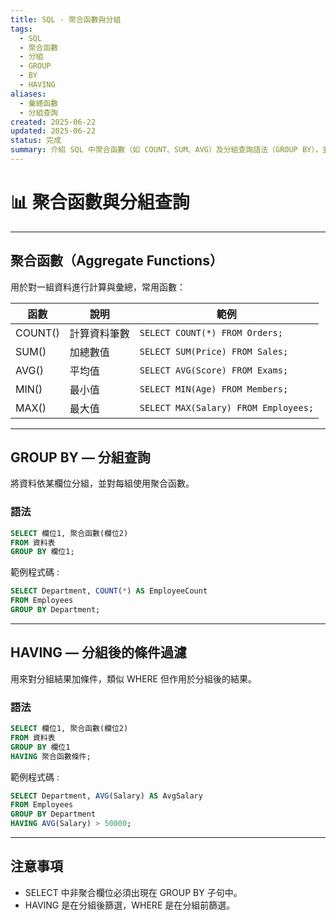 ```yaml
---
title: SQL - 聚合函數與分組
tags:
  - SQL
  - 聚合函數
  - 分組
  - GROUP
  - BY
  - HAVING
aliases:
  - 彙總函數
  - 分組查詢
created: 2025-06-22
updated: 2025-06-22
status: 完成
summary: 介紹 SQL 中聚合函數（如 COUNT、SUM、AVG）及分組查詢語法（GROUP BY），並說明條件過濾（HAVING）的使用。
---
```

# 📊 聚合函數與分組查詢

---

## 聚合函數（Aggregate Functions）

用於對一組資料進行計算與彙總，常用函數：

| 函數     | 說明                 | 範例                        |
|----------|----------------------|-----------------------------|
| COUNT()  | 計算資料筆數         | `SELECT COUNT(*) FROM Orders;` |
| SUM()    | 加總數值             | `SELECT SUM(Price) FROM Sales;` |
| AVG()    | 平均值               | `SELECT AVG(Score) FROM Exams;` |
| MIN()    | 最小值               | `SELECT MIN(Age) FROM Members;` |
| MAX()    | 最大值               | `SELECT MAX(Salary) FROM Employees;` |

---

## GROUP BY — 分組查詢

將資料依某欄位分組，並對每組使用聚合函數。

### 語法

```sql
SELECT 欄位1, 聚合函數(欄位2)
FROM 資料表
GROUP BY 欄位1;
```

範例程式碼 : 

```sql
SELECT Department, COUNT(*) AS EmployeeCount
FROM Employees
GROUP BY Department;
```

---
## HAVING — 分組後的條件過濾

用來對分組結果加條件，類似 WHERE 但作用於分組後的結果。

### 語法

```sql
SELECT 欄位1, 聚合函數(欄位2)
FROM 資料表
GROUP BY 欄位1
HAVING 聚合函數條件;
```

範例程式碼 : 

```sql
SELECT Department, AVG(Salary) AS AvgSalary
FROM Employees
GROUP BY Department
HAVING AVG(Salary) > 50000;
```

---
## 注意事項

- SELECT 中非聚合欄位必須出現在 GROUP BY 子句中。
- HAVING 是在分組後篩選，WHERE 是在分組前篩選。